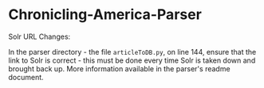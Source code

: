 # Chronicling-America-Parser

Solr URL Changes:

In the parser directory - the file `articleToDB.py`, on line 144, ensure that the link to Solr is correct - this must be done every time Solr is taken down and brought back up. More information available in the parser's readme document.
